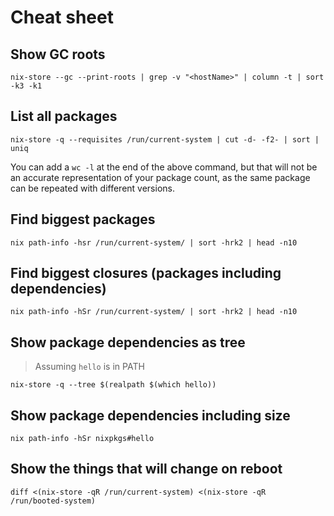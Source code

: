 # Cheat sheet

## Show GC roots

```shell
nix-store --gc --print-roots | grep -v "<hostName>" | column -t | sort -k3 -k1
```

## List all packages

```shell
nix-store -q --requisites /run/current-system | cut -d- -f2- | sort | uniq
```

You can add a `wc -l` at the end of the above command, but that will not be an accurate representation of
your package count, as the same package can be repeated with different versions.

## Find biggest packages

```shell
nix path-info -hsr /run/current-system/ | sort -hrk2 | head -n10
```

## Find biggest closures (packages including dependencies)

```shell
nix path-info -hSr /run/current-system/ | sort -hrk2 | head -n10
```

## Show package dependencies as tree

> Assuming `hello` is in PATH

```shell
nix-store -q --tree $(realpath $(which hello))
```

## Show package dependencies including size

```shell
nix path-info -hSr nixpkgs#hello
```

## Show the things that will change on reboot

```shell
diff <(nix-store -qR /run/current-system) <(nix-store -qR  /run/booted-system)
```
